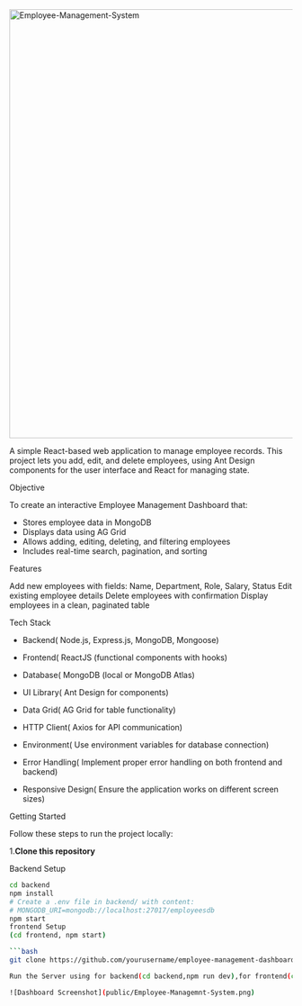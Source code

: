 <img width="1899" height="762" alt="Employee-Management-System" src="https://github.com/user-attachments/assets/53d1e1ba-ae57-49b4-9e93-5c40c005301f" />

A simple React-based web application to manage employee records.
This project lets you add, edit, and delete employees, using Ant Design components for the user interface and React for managing state.

Objective

To create an interactive Employee Management Dashboard that:
- Stores employee data in MongoDB
- Displays data using AG Grid
- Allows adding, editing, deleting, and filtering employees
- Includes real-time search, pagination, and sorting

Features

Add new employees with fields: Name, Department, Role, Salary, Status
Edit existing employee details
Delete employees with confirmation
Display employees in a clean, paginated table


Tech Stack

- Backend( Node.js, Express.js, MongoDB, Mongoose)

- Frontend( ReactJS (functional components with hooks)

- Database( MongoDB (local or MongoDB Atlas)

- UI Library( Ant Design for components)

- Data Grid( AG Grid for table functionality)

- HTTP Client( Axios for API communication)

- Environment( Use environment variables for database connection)

- Error Handling( Implement proper error handling on both frontend and backend)

- Responsive Design( Ensure the application works on different screen sizes)

Getting Started

Follow these steps to run the project locally:

1.**Clone this repository**

Backend Setup
```bash
cd backend
npm install
# Create a .env file in backend/ with content:
# MONGODB_URI=mongodb://localhost:27017/employeesdb
npm start
frontend Setup
(cd frontend, npm start)

```bash
git clone https://github.com/yourusername/employee-management-dashboard.git

Run the Server using for backend(cd backend,npm run dev),for frontend(cd frontend, npm start)

![Dashboard Screenshot](public/Employee-Managemnt-System.png)





